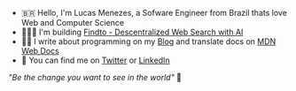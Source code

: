 
- 🇧🇷 Hello, I'm Lucas Menezes, a Sofware Engineer from Brazil thats love Web and Computer Science 
- 👨🏼‍💻 I'm building [Findto - Descentralized Web Search with AI](https://github.com/lucasm/findto)
- ✍🏻 I write about programming on my [Blog](https://dev.to/lucasm) and translate docs on [MDN Web Docs](https://github.com/mdn/)
- 💬 You can find me on [Twitter](https://twitter.com/lucasmezs) or [LinkedIn](https://linkedin.com/in/lucasmezs)


_"Be the change you want to see in the world"_ 🤍
